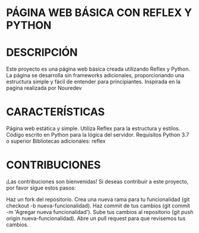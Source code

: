 
# PÁGINA WEB BÁSICA CON REFLEX Y PYTHON

# DESCRIPCIÓN

Este proyecto es una página web básica creada utilizando Reflex y Python. La página se desarrolla sin frameworks adicionales, proporcionando una estructura simple y fácil de entender para principiantes. Inspirada en la pagina realizada por Nouredev

# CARACTERÍSTICAS

Página web estática y simple.
Utiliza Reflex para la estructura y estilos.
Código escrito en Python para la lógica del servidor.
Requisitos
Python 3.7 o superior
Bibliotecas adicionales:
reflex

# CONTRIBUCIONES

¡Las contribuciones son bienvenidas! Si deseas contribuir a este proyecto, por favor sigue estos pasos:

Haz un fork del repositorio.
Crea una nueva rama para tu funcionalidad (git checkout -b nueva-funcionalidad).
Haz commit de tus cambios (git commit -m 'Agregar nueva funcionalidad').
Sube tus cambios al repositorio (git push origin nueva-funcionalidad).
Abre un pull request para que revisemos tus cambios.
